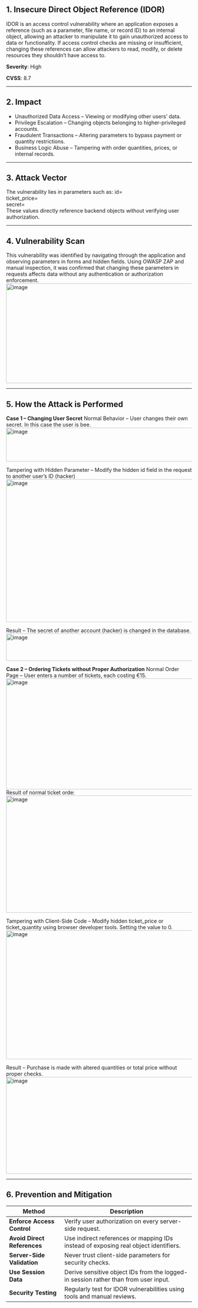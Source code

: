 ## 1. Insecure Direct Object Reference (IDOR)
IDOR is an access control vulnerability where an application exposes a reference (such as a parameter, file name, or record ID) to an internal object, allowing an attacker to manipulate it to gain unauthorized access to data or functionality.
If access control checks are missing or insufficient, changing these references can allow attackers to read, modify, or delete resources they shouldn’t have access to.

**Severity**: High

**CVSS**: 8.7

---

## 2. Impact
- Unauthorized Data Access – Viewing or modifying other users’ data.
- Privilege Escalation – Changing objects belonging to higher-privileged accounts.
- Fraudulent Transactions – Altering parameters to bypass payment or quantity restrictions.
- Business Logic Abuse – Tampering with order quantities, prices, or internal records.

---

## 3. Attack Vector
The vulnerability lies in parameters such as:
id=  
ticket_price=  
secret=  
These values directly reference backend objects without verifying user authorization.

---

## 4. Vulnerability Scan
This vulnerability was identified by navigating through the application and observing parameters in forms and hidden fields.
Using OWASP ZAP and manual inspection, it was confirmed that changing these parameters in requests affects data without any authentication or authorization enforcement.
<img width="621" height="271" alt="image" src="https://github.com/user-attachments/assets/823c5e55-92df-45c8-a1ea-84eef1918b11" />

---

## 5. How the Attack is Performed
**Case 1 – Changing User Secret**
Normal Behavior – User changes their own secret. In this case the user is bee.
<img width="752" height="92" alt="image" src="https://github.com/user-attachments/assets/dc5fdb8a-8a77-48dc-8fff-bc4487476775" />

Tampering with Hidden Parameter – Modify the hidden id field in the request to another user’s ID (hacker)
<img width="752" height="388" alt="image" src="https://github.com/user-attachments/assets/cd567741-f4dd-4e36-89dc-fc655793cb12" />

Result – The secret of another account (hacker) is changed in the database.
<img width="752" height="74" alt="image" src="https://github.com/user-attachments/assets/08927fa2-001d-4f07-9357-e9a537c664d1" />

**Case 2 – Ordering Tickets without Proper Authorization**
Normal Order Page – User enters a number of tickets, each costing €15.
<img width="752" height="301" alt="image" src="https://github.com/user-attachments/assets/1874a4ea-e46f-4dd6-8ba8-48f32594f7d7" />
Result of normal ticket orde:
<img width="752" height="318" alt="image" src="https://github.com/user-attachments/assets/2f35ede7-1660-4a0a-8e68-5d605e383ebe" />

Tampering with Client-Side Code – Modify hidden ticket_price or ticket_quantity using browser developer tools. Setting the value to 0.
<img width="752" height="350" alt="image" src="https://github.com/user-attachments/assets/7262834f-f67d-454f-9485-8b077b2a1b94" />

Result – Purchase is made with altered quantities or total price without proper checks.
<img width="752" height="263" alt="image" src="https://github.com/user-attachments/assets/d89cd6d5-f1d0-4b58-910c-9439411d8e35" />

---

## 6. Prevention and Mitigation
| Method                  | Description |
|-------------------------|-------------|
| **Enforce Access Control** | Verify user authorization on every server-side request. |
| **Avoid Direct References** | Use indirect references or mapping IDs instead of exposing real object identifiers. |
| **Server-Side Validation**  | Never trust client-side parameters for security checks. |
| **Use Session Data**        | Derive sensitive object IDs from the logged-in session rather than from user input. |
| **Security Testing**        | Regularly test for IDOR vulnerabilities using tools and manual reviews. |


